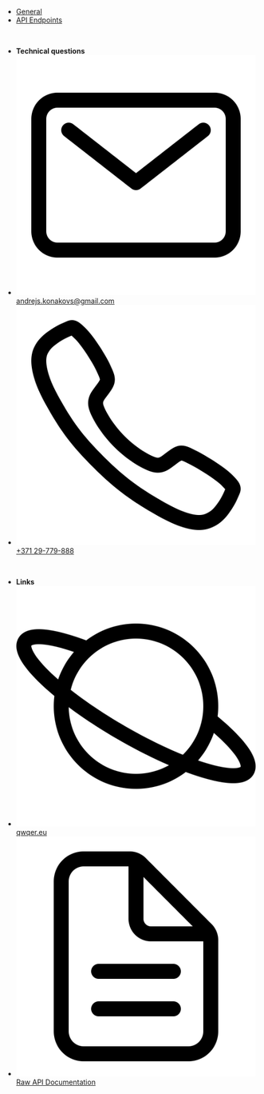 - [General](/)
- [API Endpoints](api-endpoints)

<br>

- **Technical questions**
- [<img class="tech-image top-1" src="assets/email.svg" alt="">andrejs.konakovs@gmail.com](mailto:andrejs.konakovs@gmail.com)
- [<img class="tech-image" src="assets/phone.svg" alt="">+371 29-779-888](tel:+37129779888)

<br>

- **Links**
- [<img class="tech-image top-1" src="assets/web.svg" alt="">qwqer.eu](https://qwqer.eu)
- [<img class="tech-image" src="assets/doc.svg" alt="">Raw API Documentation](https://qwqer.eu/QWQER_api.pdf)
